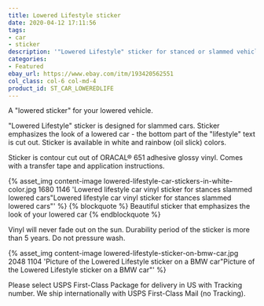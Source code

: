 ```yaml
---
title: Lowered Lifestyle sticker
date: 2020-04-12 17:11:56
tags:
- car
- sticker
description: '"Lowered Lifestyle" sticker for stanced or slammed vehicles. Will look great on any lowered car, truck or modified vehicle.'
categories:
- Featured
ebay_url: https://www.ebay.com/itm/193420562551
col_class: col-6 col-md-4
product_id: ST_CAR_LOWEREDLIFE
---
```


A "lowered sticker" for your lowered vehicle.

<!-- more -->

"Lowered Lifestyle" sticker is designed for slammed cars. Sticker emphasizes the look of a lowered car - the bottom part of the "lifestyle" text is cut out. Sticker is available in white and rainbow (oil slick) colors.

Sticker is contour cut out of ORACAL® 651 adhesive glossy vinyl. Comes with a transfer tape and application instructions.

{% asset_img content-image lowered-lifestyle-car-stickers-in-white-color.jpg 1680 1146 'Lowered lifestyle car vinyl sticker for stances slammed lowered cars"Lowered lifestyle car vinyl sticker for stances slammed lowered cars"' %}
{% blockquote %}
Beautiful sticker that emphasizes the look of your lowered car
{% endblockquote %}

Vinyl will never fade out on the sun. Durability period of the sticker is more than 5 years. Do not pressure wash.

{% asset_img content-image lowered-lifestyle-sticker-on-bmw-car.jpg 2048 1104 'Picture of the Lowered Lifestyle sticker on a BMW car"Picture of the Lowered Lifestyle sticker on a BMW car"' %}

Please select USPS First-Class Package for delivery in US with Tracking number. We ship internationally with USPS First-Class Mail (no Tracking).